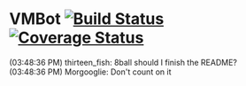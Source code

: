 # VMBot [![Build Status](https://github.com/XVMX/vmbot/actions/workflows/ci.yml/badge.svg?branch=master)](https://github.com/XVMX/vmbot/actions/workflows/ci.yml) [![Coverage Status](https://coveralls.io/repos/github/XVMX/vmbot/badge.svg?branch=master)](https://coveralls.io/github/XVMX/vmbot?branch=master)
(03:48:36 PM) thirteen_fish: 8ball should I finish the README?  
(03:48:36 PM) Morgooglie: Don't count on it
